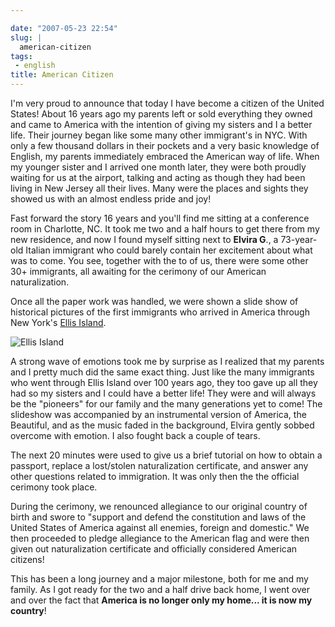```yaml
---

date: "2007-05-23 22:54"
slug: |
  american-citizen
tags:
 - english
title: American Citizen
---
```


I'm very proud to announce that today I have become a citizen of the
United States! About 16 years ago my parents left or sold everything
they owned and came to America with the intention of giving my sisters
and I a better life. Their journey began like some many other
immigrant's in NYC. With only a few thousand dollars in their pockets
and a very basic knowledge of English, my parents immediately embraced
the American way of life. When my younger sister and I arrived one month
later, they were both proudly waiting for us at the airport, talking and
acting as though they had been living in New Jersey all their lives.
Many were the places and sights they showed us with an almost endless
pride and joy!

Fast forward the story 16 years and you'll find me sitting at a
conference room in Charlotte, NC. It took me two and a half hours to get
there from my new residence, and now I found myself sitting next to
**Elvira G**., a 73-year-old Italian immigrant who could barely contain
her excitement about what was to come. You see, together with the to of
us, there were some other 30+ immigrants, all awaiting for the cerimony
of our American naturalization.

Once all the paper work was handled, we were shown a slide show of
historical pictures of the first immigrants who arrived in America
through New York's [Ellis
Island](http://en.wikipedia.org/wiki/Ellis_Island).

![Ellis
Island](http://upload.wikimedia.org/wikipedia/commons/0/08/Ellis_island_1902.jpg)

A strong wave of emotions took me by surprise as I realized that my
parents and I pretty much did the same exact thing. Just like the many
immigrants who went through Ellis Island over 100 years ago, they too
gave up all they had so my sisters and I could have a better life! They
were and will always be the "pioneers" for our family and the many
generations yet to come! The slideshow was accompanied by an
instrumental version of America, the Beautiful, and as the music faded
in the background, Elvira gently sobbed overcome with emotion. I also
fought back a couple of tears.

The next 20 minutes were used to give us a brief tutorial on how to
obtain a passport, replace a lost/stolen naturalization certificate, and
answer any other questions related to immigration. It was only then the
the official cerimony took place.

During the cerimony, we renounced allegiance to our original country of
birth and swore to "support and defend the constitution and laws of the
United States of America against all enemies, foreign and domestic." We
then proceeded to pledge allegiance to the American flag and were then
given out naturalization certificate and officially considered American
citizens!

This has been a long journey and a major milestone, both for me and my
family. As I got ready for the two and a half drive back home, I went
over and over the fact that **America is no longer only my home... it is
now my country**!
